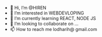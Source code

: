 - 👋 Hi, I’m @HIREN
- 👀 I’m interested in WEBDEVLOPING
- 🌱 I’m currently learning REACT, NODE JS
- 💞️ I’m looking to collaborate on ...
- 📫 How to reach me lodharih@ gmail.com

<!---
HIRENL7/HIRENL7 is a ✨ special ✨ repository because its `README.md` (this file) appears on your GitHub profile.
You can click the Preview link to take a look at your changes.
--->
